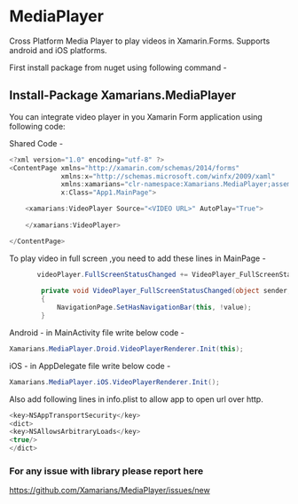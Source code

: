 # MediaPlayer
Cross Platform Media Player to play videos in Xamarin.Forms. Supports android and iOS platforms.

First install package from nuget using following command -
## Install-Package Xamarians.MediaPlayer

You can integrate video player in you Xamarin Form application using following code:

 Shared Code -
 
```c#
<?xml version="1.0" encoding="utf-8" ?>
<ContentPage xmlns="http://xamarin.com/schemas/2014/forms"
             xmlns:x="http://schemas.microsoft.com/winfx/2009/xaml"
             xmlns:xamarians="clr-namespace:Xamarians.MediaPlayer;assembly=Xamarians.MediaPlayer"
             x:Class="App1.MainPage">

    <xamarians:VideoPlayer Source="<VIDEO URL>" AutoPlay="True">
        
    </xamarians:VideoPlayer>

</ContentPage>
```

To play video in full screen ,you need to add these lines in MainPage - 
```c#
       videoPlayer.FullScreenStatusChanged += VideoPlayer_FullScreenStatusChanged;
        
        private void VideoPlayer_FullScreenStatusChanged(object sender, bool value)
        {
            NavigationPage.SetHasNavigationBar(this, !value);
        }
```

Android - in MainActivity file write below code -
```c#
Xamarians.MediaPlayer.Droid.VideoPlayerRenderer.Init(this);
```

iOS - in AppDelegate file write below code -
```c#
Xamarians.MediaPlayer.iOS.VideoPlayerRenderer.Init();
```
Also add following lines in info.plist to allow app to open url over http.
```c#
<key>NSAppTransportSecurity</key>
<dict>
<key>NSAllowsArbitraryLoads</key>
<true/>
</dict>
```


### For any issue with library please report here 
https://github.com/Xamarians/MediaPlayer/issues/new
